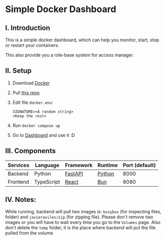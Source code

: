 # Simple Docker Dashboard

## I. Introduction

This is a simple docker dashboard, which can help you monitor, start, stop or restart your containers.

This also provide you a role-base system for access manager.

## II. Setup

1. Download [Docker](https://www.docker.com/products/docker-desktop/)
2. Pull [this repo](https://github.com/vaitosoi/simple-docker-dashboard/)
3. Edit file `docker.env`:

    ```
    SIGNATURE=<A random string>
    <Keep the rest>
    ```
4. Run `docker compose up`
5. Go to [Dashboard](http://localhost:8080) and use it :D

## III. Components

|Services|Language|Framework|Runtime|Port (default)|
|-|-|-|-|-|
|Backend|Python|[FastAPI](https://fastapi.tiangolo.com/)|[Python](https://www.python.org/)|8000|
|Frontend|TypeScript|[React](https://react.dev/)|[Bun](https://bun.sh)|8080

## IV. Notes:

While running, backend will pull two images is: `busybox` (for inspecting files, folder) and `javieraviles/zip` (for zipping file). Please don't remove two images or you will have to wait every time you go to the `Volumes` page. Also don't delete the `temp` folder, it is the place where backend will put the file pulled from the volume